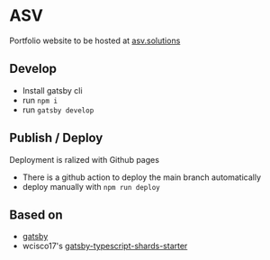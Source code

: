 
# ASV
Portfolio website to be hosted at [asv.solutions](https://www.asv.solutions)

## Develop
* Install gatsby cli
* run `npm i`
* run `gatsby develop`

## Publish / Deploy
Deployment is ralized with Github pages

* There is a github action to deploy the main branch automatically
* deploy manually with `npm run deploy`

## Based on
* [gatsby](https://www.gatsbyjs.com/)
* wcisco17's [gatsby-typescript-shards-starter](https://github.com/wcisco17/gatsby-typescript-shards-starter)